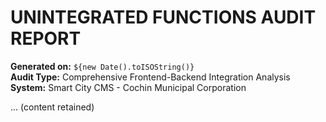 # UNINTEGRATED FUNCTIONS AUDIT REPORT

**Generated on:** `${new Date().toISOString()}`  
**Audit Type:** Comprehensive Frontend-Backend Integration Analysis  
**System:** Smart City CMS - Cochin Municipal Corporation

... (content retained)
